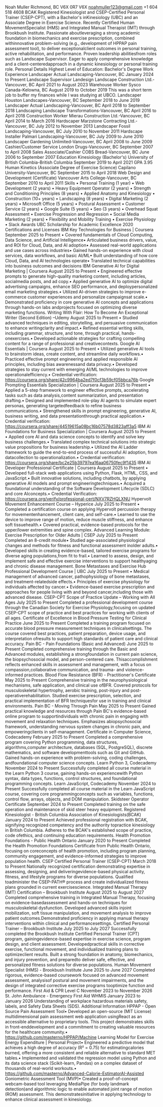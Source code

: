 Noah Muller
Richmond, BC V6X 0R7 V6X
noahmuller123@gmail.com
+1 604 518 4608
BCAK Registered Kinesiologist and CSEP-Certified Personal Trainer (CSEP-CPT), with a Bachelor's inKinesiology (UBC) and an Associate Degree in Exercise Science. Recently Certified Human MovementSpecialist (HMS) and Integrated Manual Therapist (IMT) through Brookbush Institute. Passionate aboutleveraging a strong academic foundation in biomechanics and exercise prescription, combined withinnovative problem-solving (e.g., development of HPPAP pain assessment tool), to deliver exceptionalclient outcomes in personal training, active rehabilitation, and performance. Proven leadership abilitiesfrom roles such as Landscape Supervisor. Eager to apply comprehensive knowledge and a client-centeredapproach in a dynamic kinesiology or personal training role.
Personal Details
Highest Level of Education: Bachelor's Degree
Work Experience
Landscaper
Actual Landscaping-Vancouver, BC
January 2024 to Present
Landscape Supervisor
Landesign Landscape Construction Ltd.-Vancouver, BC
April 2021 to August 2023
Warehouse Worker
Sysco Canada-Kelowna, BC
August 2019 to October 2019
This was a short term job to buffer my finances while I was studying at UBCO.
Landscaper
Houston Landscapes-Vancouver, BC
September 2018 to June 2019
Landscaper
Actual Landscaping-Vancouver, BC
April 2018 to September 2018
Landscaping
Landscape Transformations-Vancouver, BC
April 2016 to April 2018
Construction Worker
Mierau Construction Ltd.-Vancouver, BC
April 2014 to March 2016
Hardscaper
Marzstone Contracting Ltd.-Vancouver, BC
July 2012 to November 2013
Landscaper
Fossil Landscaping-Vancouver, BC
July 2010 to November 2011
Hardscape Installer
Palmari Landscaping-Vancouver, BC
July 2009 to June 2010
Landscaper
Gardening Unlimited-Vancouver, BC
April 2008 to June 2009
Cashier/Customer Service
London Drugs-Vancouver, BC
September 2007 to April 2008
Sales Associate/Cashier
COBS Bread-Vancouver, BC
June 2006 to September 2007
Education
Kinesiology (Bachelor's)
University of British Columbia-British Columbia
September 2019 to April 2021
GPA 3.95
Human Kinetics (Associate Degree of Exercise Science)
Capilano University-Vancouver, BC
September 2015 to April 2018
Web Design and Development (Certificate)
Vancouver Arts College-Vancouver, BC
September 2010 to April 2011
Skills
•
Personal Training (1 year)
•
Web Development (2 years)
•
Heavy Equipment Operator (2 years)
•
Strength and Conditioning Principles (8 years)
•
Applied Anatomy and Kinesiology
•
Construction (10+ years)
•
Landscaping (8 years)
•
Digital Marketing (2 years)
•
Microsoft Office (5 years)
•
Postural Assessment
•
Customer Service (2 years)
•
Google Suite (5 years)
•
Seo (3 years)
•
Overhead Squat Assessment
•
Exercise Progression and Regression
•
Social Media Marketing (2 years)
•
Flexibility and Mobility Training
•
Exercise Physiology
•
Slack
Awards
UBC Scholarship for Academic Excellence
2020
Certifications and Licenses
IBM Key Technologies for Business | Coursera
September 2025 to Present
• Covered fundamentals of Cloud Computing, Data Science, and Artificial Intelligence• Articulated business drivers, value, and ROI for Cloud, Data, and AI adoption• Assessed real-world applications and use cases across industries• Gained hands-on experience with cloud services, data workflows, and basic AI/ML• Built understanding of how core Cloud, Data, and AI technologies operate• Translated technical capabilities into business outcomes and decisions
IBM Generative AI for Digital Marketing | Coursera
August 2025 to Present
• Engineered effective prompts to generate high-quality marketing content, including articles, socialmedia posts, and ad copy.• Applied generative AI to optimize digital advertising campaigns, enhance SEO performance, and deploypersonalized email marketing strategies.• Utilized AI-driven strategies to improve e-commerce customer experiences and personalize campaignsat scale.• Demonstrated proficiency in core generative AI concepts and applications through hands-on labs andprojects focused on optimizing diverse marketing functions.
Writing With Flair: How To Become An Exceptional Writer (Second Edition) –Udemy
August 2025 to Present
• Studied advanced techniques in editing, storytelling, and persuasive communication to enhance writingclarity and impact.• Refined essential writing skills, including grammar, structure, and tone, through practical, hands-onexercises.• Developed actionable strategies for crafting compelling content for a range of professional and creativecontexts.
Google AI Essentials | Coursera
August 2025 to Present
• Utilized generative AI tools to brainstorm ideas, create content, and streamline daily workflows.• Practiced effective prompt engineering and applied responsible AI principles, including bias awarenessand data privacy.• Developed strategies to stay current with emerging AI/ML technologies to improve operationalefficiency.• Credential verification: https://coursera.org/share/42c9964ba2ed7f0cf3b59cf05bbca76b
Google Prompting Essentials Specialization | Coursera
August 2025 to Present
• Applied a 5-step framework to engineer effective prompts, accelerating tasks such as data analysis,content summarization, and presentation drafting.• Designed and implemented role-play AI agents to simulate expert personas, generating targetedfeedback to refine business communications.• Strengthened skills in prompt engineering, generative AI, business writing, and data presentationthrough practical application.• Credential verification: https://coursera.org/share/44519615a08bc16b07578d3823aff3a5
IBM AI Foundations for Business Specialization | Coursera
August 2025 to Present
• Applied core AI and data science concepts to identify and solve key business challenges.• Translated complex technical solutions into strategic value propositions for business leadership.• Utilized the AI Ladder framework to guide the end-to-end process of successful AI adoption, from datacollection to operationalization.• Credential verification: https://coursera.org/share/bc2e25b39797ea16aa06750fec9f1435
IBM AI Developer Professional Certificate | Coursera
August 2025 to Present
• Developed full-stack web applications using Python, Flask, HTML, CSS, and JavaScript.• Built innovative solutions, including chatbots, by applying generative AI models and prompt engineeringtechniques.• Acquired a foundational understanding of the Software Development Lifecycle (SDLC) and core AIconcepts.• Credential Verification: https://coursera.org/verify/professional-cert/NXV7RZHQLXNU
Hypervolt Movement Enhancement Course – Hyperice
July 2025 to Present
• Completed a certification course on applying Hypervolt percussion therapy for movementenhancement, client care, and self-care.• Learned to use the device to improve range of motion, reduce muscle stiffness, and enhance soft tissuehealth.• Covered practical, evidence-based protocols for the upper/lower extremities and spine complex.
Advanced Learning Module: Exercise Prescription for Older Adults | CSEP
July 2025 to Present
Completed an 8-credit module• Studied age-associated physiological changes and methods for fitness and functional assessment inolder adults.• Developed skills in creating evidence-based, tailored exercise programs for diverse aging populations,from fit to frail.• Learned to assess, design, and implement safe and effective exercise interventions to support healthyaging and chronic disease management.
Bone Metastases and Exercise Hub Professional Development Course | UBC
July 2025 to Present
• Medical management of advanced cancer, pathophysiology of bone metastases, and treatment-relatedside effects.• Principles of exercise physiology for individuals affected by cancer.• Evidence-based exercise prescription and approaches for people living with and beyond cancer,including those with advanced disease.
CSEP-CPT Scope of Practice Update – Working with All Ages
July 2025 to Present
Completed a professional development course through the Canadian Society for Exercise Physiology,focusing on updated CSEP-CPT scope of practice and best practices for working with clients of all ages.
Certificate of Excellence in Blood Pressure Testing for Clinical Practice
June 2025 to Present
Completed a training program focused on accurate blood pressure measurement techniques in clinicalsettings. The course covered best practices, patient preparation, device usage, and interpretation ofresults to support high standards of patient care and clinical accuracy.
Pain BC - Pain Foundations (Basic and Advanced)
June 2025 to Present
Completed comprehensive training through the Basic and Advanced modules, establishing a strongfoundation in current pain science, the biopsychosocial model, and person-centered care. Thisaccomplishment reflects enhanced skills in assessment and management, with a focus on compassion,collaborative communication, and trauma- and violence-informed practices.
Blood Flow Resistance (BFR) - Practitioner's Certificate
May 2025 to Present
Comprehensive training in the neurophysiological mechanisms, safe application, and clinical use ofBFR. Covered protocols for musculoskeletal hypertrophy, aerobic training, post-injury and post-operativerehabilitation. Studied exercise prescription, selection, and practical implementation of BFR techniquesfor use in training and clinical environments.
Pain BC - Moving Through Pain
May 2025 to Present
Gained practical knowledge and resources through Pain BC's evidence-based online program to supportindividuals with chronic pain in engaging with movement and relaxation techniques. Emphasizes abiopsychosocial framework, understanding nervous system changes in chronic pain, and empoweringclients in self-management.
Certificate in Computer Science, Codecademy
February 2025 to Present
Completed a comprehensive program covering Python programming, data structures, algorithms,computer architecture, databases (SQL, PostgreSQL), discrete mathematics, and software developmenttools such as Git and GitHub. Gained hands-on experience with problem-solving, coding challenges, andfoundational computer science concepts.
Learn Python 3, Codecademy
November 2024 to Present
Successfully completed all course material in the Learn Python 3 course, gaining hands-on experiencewith Python syntax, data types, functions, control structures, and foundational programming concepts.
Learn JavaScript, Codecademy
November 2024 to Present
Successfully completed all course material in the Learn JavaScript course, covering core programmingconcepts such as variables, functions, control flow, arrays, objects, and DOM manipulation.
Skidsteer Operator Certificate
September 2024 to Present
Completed training on the safe operation and maintenance of skid steer heavy equipment.
Registered Kinesiologist - British Columbia Association of Kinesiologists(BCAK)
January 2024 to Present
Achieved professional registration with BCAK, signifying recognized competency and the authority topractice kinesiology in British Columbia. Adheres to the BCAK's established scope of practice, code ofethics, and continuing education requirements.
Health Promotion Foundations - Public Health Ontario
January 2020 to Present
Completed the Health Promotion Foundations Certificate from Public Health Ontario, focusing on coreconcepts of health promotion, including program planning, community engagement, and evidence-informed strategies to improve population health.
CSEP Certified Personal Trainer (CSEP-CPT)
March 2018 to Present
Nationally recognized certification demonstrating expertise in assessing, designing, and deliveringevidence-based physical activity, fitness, and lifestyle programs for diverse populations. Qualified toadminister the CSEP-PATH® process and create individualized fitness plans grounded in current exercisescience.
Integrated Manual Therapy (IMT) Certification – Brookbush Institute
August 2025 to August 2027
Completed comprehensive training in Integrated Manual Therapy, focusing on evidence-basedassessment and hands-on techniques for musculoskeletal dysfunction. Developed advanced skills injoint mobilization, soft tissue manipulation, and movement analysis to improve patient outcomes.Demonstrated proficiency in applying manual therapy interventions within clinical and performancesettings.
Certified Personal Trainer – Brookbush Institute
July 2025 to July 2027
Successfully completed the Brookbush Institute Certified Personal Trainer (CPT) program, gainingevidence-based expertise in exercise science, program design, and client assessment. Developedpractical skills in corrective exercise, functional movement, and individualized training plans to optimizeclient results. Built a strong foundation in anatomy, biomechanics, and injury prevention, and preparedto deliver safe, effective, and personalized fitness solutions for diverse populations.
Human Movement Specialist (HMS) - Brookbush Institute
June 2025 to June 2027
Completed rigorous, evidence-based coursework focused on advanced movement assessment, analysisof postural and movement impairments, and the design of integrated corrective exercise programs tooptimize function and performance.
First Aid & CPR Level C
November 2023 to November 2026
St. John Ambulance - Emergency First Aid
WHMIS
January 2023 to January 2026
Understanding of workplace hazardous materials safety, labels, and Safety Data Sheets (SDS).
Additional Information
HPPAP - Open Source Pain Assessment Tool• Developed an open-source (MIT License) multidimensional pain assessment web application usingReact as an accessible alternative to proprietary tools. This project demonstrates skills in front-enddevelopment and a commitment to creating valuable resources for the healthcare community.• https://github.com/masterno/HPPAP/Machine Learning Model for Exercise Energy Expenditure | Personal Project• Engineered a predictive model that achieves a high degree of accuracy (R² = 0.75) for estimatingcalories burned, offering a more consistent and reliable alternative to standard MET tables.• Implemented and validated the regression model using Python and its data science stack (Scikit-learn, Pandas) on a complex dataset of thousands of real-world workouts.• https://github.com/masterno/Advanced-Calorie-EstimatorAI-Assisted Goniometric Assessment Tool (MVP)• Created a proof-of-concept webcam-based tool leveraging MediaPipe (for body landmark detection)and algorithmic logic to enable automated joint range of motion (ROM) assessment. This demonstratesinitiative in applying technology to enhance clinical assessment in kinesiology.
